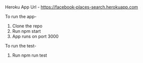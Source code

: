 Heroku App Url - https://facebook-places-search.herokuapp.com

To run the app-

1. Clone the repo
2. Run npm start
2. App runs on port 3000

To run the test-

1. Run npm run test